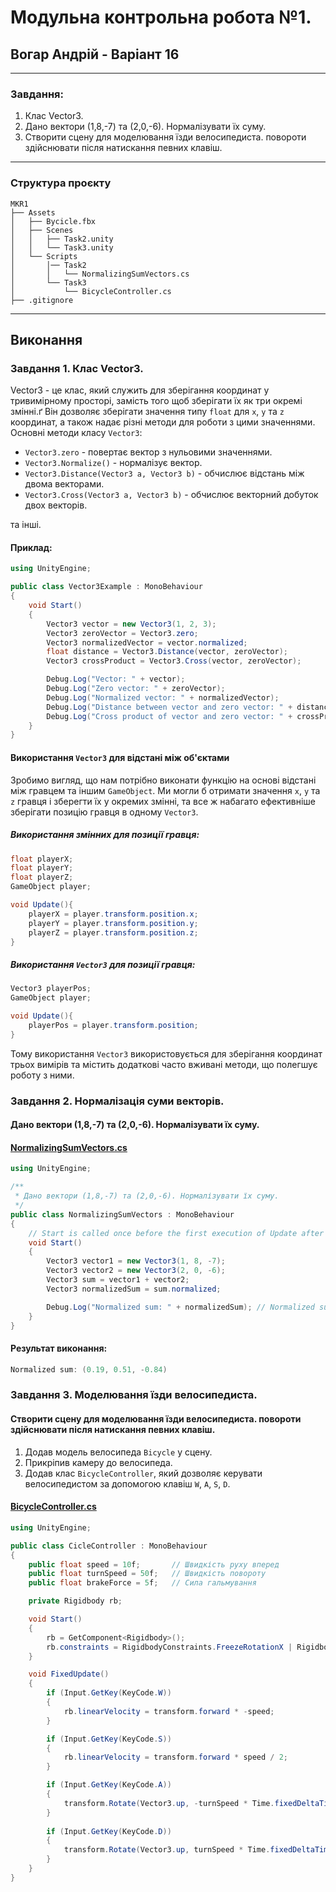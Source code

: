 # Модульна контрольна робота №1.
## Вогар Андрій - Варіант 16

---

### Завдання:
1. Клас Vector3.
2. Дано вектори (1,8,-7) та (2,0,-6). Нормалізувати їх суму.
3. Створити сцену для моделювання їзди велосипедиста. повороти здійснювати після натискання певних клавіш.

---

### Структура проєкту
```
MKR1
├── Assets
│   ├── Bycicle.fbx
│   ├── Scenes
│   │   ├── Task2.unity
│   │   └── Task3.unity
│   └── Scripts
│       │── Task2
│       │   └── NormalizingSumVectors.cs
│       └── Task3
│           └── BicycleController.cs
├── .gitignore
```

---
## Виконання

### Завдання 1. Клас Vector3.

Vector3 - це клас, який служить для зберігання координат у тривимірному просторі, замість того щоб зберігати їх як три окремі змінні.ґ
Він дозволяє зберігати значення типу `float` для `x`, `y` та `z` координат, а також надає різні методи для роботи з цими значеннями.
Основні методи класу `Vector3`:
- `Vector3.zero` - повертає вектор з нульовими значеннями.
- `Vector3.Normalize()` - нормалізує вектор.
- `Vector3.Distance(Vector3 a, Vector3 b)` - обчислює відстань між двома векторами.
- `Vector3.Cross(Vector3 a, Vector3 b)` - обчислює векторний добуток двох векторів. 

та інші.

#### Приклад:

```csharp
using UnityEngine;

public class Vector3Example : MonoBehaviour
{
    void Start()
    {
        Vector3 vector = new Vector3(1, 2, 3);
        Vector3 zeroVector = Vector3.zero;
        Vector3 normalizedVector = vector.normalized;
        float distance = Vector3.Distance(vector, zeroVector);
        Vector3 crossProduct = Vector3.Cross(vector, zeroVector);

        Debug.Log("Vector: " + vector);
        Debug.Log("Zero vector: " + zeroVector);
        Debug.Log("Normalized vector: " + normalizedVector);
        Debug.Log("Distance between vector and zero vector: " + distance);
        Debug.Log("Cross product of vector and zero vector: " + crossProduct);
    }
}
```

#### Використання `Vector3` для відстані між об'єктами

Зробимо вигляд, що нам потрібно виконати функцію на основі відстані між гравцем та іншим `GameObject`.
Ми могли б отримати значення `x`, `y` та `z` гравця і зберегти їх у окремих змінні,
та все ж набагато ефективніше зберігати позицію гравця в одному `Vector3`.

##### Використання змінних для позиції гравця:

```csharp
float playerX;
float playerY;
float playerZ;
GameObject player;

void Update(){
    playerX = player.transform.position.x;
    playerY = player.transform.position.y;
    playerZ = player.transform.position.z;
}
```

##### Використання `Vector3` для позиції гравця:

```csharp
Vector3 playerPos;
GameObject player;

void Update(){
    playerPos = player.transform.position;
}
```

Тому використання `Vector3` використовується для зберігання координат трьох вимірів та містить додаткові часто вживані методи, що полегшує роботу з ними.


### Завдання 2. Нормалізація суми векторів.
#### Дано вектори (1,8,-7) та (2,0,-6). Нормалізувати їх суму.

#### [NormalizingSumVectors.cs](Assets/Scripts/Task2/NormalizingSumVectors.cs)

```csharp
using UnityEngine;

/**
 * Дано вектори (1,8,-7) та (2,0,-6). Нормалізувати їх суму.
 */
public class NormalizingSumVectors : MonoBehaviour
{    
    // Start is called once before the first execution of Update after the MonoBehaviour is created
    void Start()
    {
        Vector3 vector1 = new Vector3(1, 8, -7);
        Vector3 vector2 = new Vector3(2, 0, -6);
        Vector3 sum = vector1 + vector2;
        Vector3 normalizedSum = sum.normalized;

        Debug.Log("Normalized sum: " + normalizedSum); // Normalized sum: (0.19, 0.51, -0.84)
    }
}
```

#### Результат виконання:

```csharp
Normalized sum: (0.19, 0.51, -0.84)
```

### Завдання 3. Моделювання їзди велосипедиста.
#### Створити сцену для моделювання їзди велосипедиста. повороти здійснювати після натискання певних клавіш.

1. Додав модель велосипеда `Bicycle` у сцену.
2. Прикріпив камеру до велосипеда.
3. Додав клас `BicycleController`, який дозволяє керувати велосипедистом за допомогою клавіш `W`, `A`, `S`, `D`.

#### [BicycleController.cs](Assets/Scripts/Task3/BicycleController.cs)

```csharp
using UnityEngine;

public class CicleController : MonoBehaviour
{
    public float speed = 10f;       // Швидкість руху вперед
    public float turnSpeed = 50f;   // Швидкість повороту
    public float brakeForce = 5f;   // Сила гальмування

    private Rigidbody rb;

    void Start()
    {
        rb = GetComponent<Rigidbody>();
        rb.constraints = RigidbodyConstraints.FreezeRotationX | RigidbodyConstraints.FreezeRotationZ; // Забороняємо перевертання
    }

    void FixedUpdate()
    {
        if (Input.GetKey(KeyCode.W))
        {
            rb.linearVelocity = transform.forward * -speed;
        }

        if (Input.GetKey(KeyCode.S))
        {
            rb.linearVelocity = transform.forward * speed / 2;
        }

        if (Input.GetKey(KeyCode.A))
        {
            transform.Rotate(Vector3.up, -turnSpeed * Time.fixedDeltaTime);
        }
        
        if (Input.GetKey(KeyCode.D))
        {
            transform.Rotate(Vector3.up, turnSpeed * Time.fixedDeltaTime);
        }
    }
}
```